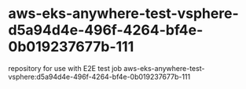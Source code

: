 # aws-eks-anywhere-test-vsphere-d5a94d4e-496f-4264-bf4e-0b019237677b-111
repository for use with E2E test job aws-eks-anywhere-test-vsphere:d5a94d4e-496f-4264-bf4e-0b019237677b-111
